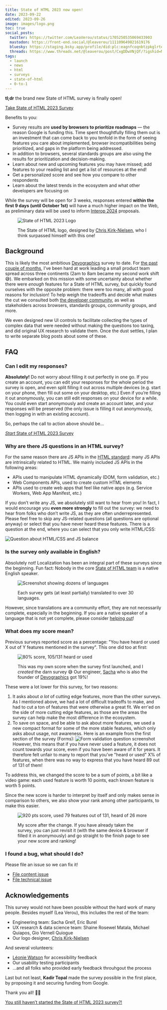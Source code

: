 ```yaml
---
title: State of HTML 2023 now open!
date: 2023-09-22
edited: 2023-09-26
image: images/logo.png
toc: true
social_posts:
  twitter: https://twitter.com/LeaVerou/status/1705250535069433903
  mastodon: https://front-end.social/@leaverou/111109649821619176
  bluesky: https://staging.bsky.app/profile/did:plc:eagnfcoqnbtzpkglrtej6ayg/post/3k7yo3gxjy22t
  threads: https://www.threads.net/@leaverou/post/CxgDDwVNjQf/?igshid=MzRlODBiNWFlZA==
tags:
  - launch
  - news
  - html
  - surveys
  - state-of-html
  - 0-to-1
---
```


**tl;dr** the brand new State of HTML survey is finally open!

<a href="https://survey.devographics.com/en-US/survey/state-of-html/2023/?source=leaverou" class="call-to-action" target="_blank">Take State of HTML 2023 Survey</a>

Benefits to you:
- Survey results are **used by browsers to prioritize roadmaps** — the reason Google is funding this.
Time spent thoughtfully filling them out is an investment that can come back to you tenfold
in the form of seeing features you care about implemented, browser incompatibilities being prioritized, and gaps in the platform being addressed.
- In addition to browsers, several standards groups are also using the results for prioritization and decision-making.
- Learn about new and upcoming features you may have missed; add features to your reading list and get a list of resources at the end!
- Get a personalized score and see how you compare to other respondents
- Learn about the latest trends in the ecosystem and what other developers are focusing on

<div class="info">

While the survey will be open for 3 weeks, responses entered **within the first 9 days (until October 1st)** will have a much higher impact on the Web,
as preliminary data will be used to inform [Interop 2024](https://web.dev/interop-2024-proposals/) proposals.

</div>

<figure>

![State of HTML 2023 Logo](images/logo.png)

<figcaption>

The State of HTML logo, designed by [Chris Kirk-Nielsen](https://chriskirknielsen.com/), who I think surpassed himself with this one!

</figcaption>
</figure>

## Background

This is likely the most ambitious [Devographics](https://www.devographics.com/) survey to date.
For [the past couple of months](../design-state-of-html/), I’ve been hard at work leading a small product team spread across three continents (2am to 8am became my second work shift 😅).
We embarked on this mission with some uncertainty about whether there were *enough* features for a State of HTML survey,
but quickly found ourselves with the opposite problem:
there were too many, all with good reasons for inclusion!
To help weigh the tradeoffs and decide what makes the cut we consulted both [the developer community](https://github.com/Devographics/surveys/discussions/categories/state-of-html-2023-features?discussions_q=is%3Aopen+category%3A%22State+of+HTML+2023+Features%22+sort%3Atop),
as well as stakeholders across browsers, standards groups, community groups, and more.

We even designed new UI controls to facilitate collecting the types of complex data that were needed without making the questions too taxing,
and did original UX research to validate them.
Once the dust settles, I plan to write separate blog posts about some of these.

## FAQ

### Can I edit my responses?

**Absolutely!** Do not worry about filling it out perfectly in one go.
If you create an account, you can edit your responses for the whole period the survey is open, and even split filling it out across multiple devices (e.g. start on your phone, then fill out some on your desktop, etc.)
Even if you’re filling it out anonymously, you can still edit responses on your device for a while.
You could even start anonymously and create an account later, and your responses will be preserved (the only issue is filling it out anonymously, then logging in with an existing account).

So, perhaps the call to action above should be…

<a href="https://survey.devographics.com/en-US/survey/state-of-html/2023/?source=leaverou" class="call-to-action" target="_blank"><em>Start</em> State of HTML 2023 Survey</a>

### Why are there JS questions in an HTML survey?

For the same reason there are JS APIs in the [HTML standard](https://html.spec.whatwg.org/):
many JS APIs are intrinsically related to HTML.
We mainly included JS APIs in the following areas:
- APIs used to manipulate HTML dynamically (DOM, form validation, etc.)
- Web Components APIs, used to create custom HTML elements
- APIs used to create web apps that feel like native apps (e.g. Service Workers, Web App Manifest, etc.)

If you don’t write any JS, we absolutely still want to hear from you!
In fact, I would encourage you **even more strongly** to fill out the survey: we need to hear from folks who don’t write JS, as they are often underrepresented.
Please feel free to skip any JS-related questions (all questions are optional anyway) or select that you have never heard these features.
There is a question at the end, where you can select that you only write HTML/CSS:

![Question about HTML/CSS and JS balance](images/html-js-balance.png)

### Is the survey only available in English?

Absolutely not! Localization has been an integral part of these surveys since the beginning.
Fun fact: Nobody in the core [State of HTML team](#acknowledgements) is a native English speaker.

<figure>

![Screenshot showing dozens of languages](images/languages.png)
<figcaption>

Each survey gets (at least partially) translated to over 30 languages.

</figcaption>
</figure>

However, since translations are a community effort, they are not necessarily complete, especially in the beginning.
If you are a native speaker of a language that is not yet complete, please consider [helping out](https://github.com/Devographics/locale-en-US)!

### What does my score mean?

Previous surveys reported score as a percentage: "You have heard or used X out of Y features mentioned in the survey".
This one did too at first:

<figure>

![80% score, 105/131 heard or used](images/my-score-old.png)

<figcaption>

This was my own score when the survey first launched, and I *created* the darn survey 😅
Our engineer, [Sacha](https://sachagreif.com/) who is also the founder of [Devographics](https://www.devographics.com/) got 19%!

</figcaption>
</figure>

These were a lot lower for this survey, for two reasons:
1. It asks about *a lot* of cutting edge features, more than the other surveys.
As I mentioned above, we had a lot of difficult tradeoffs to make,
and had to cut a ton of features that were otherwise a great fit.
We err'ed on the side of more cutting edge features, as those are the areas the survey can help make the most difference in the ecosystem.
2. To save on space, and be able to ask about more features, we used a new compact format for some of the more stable features, which only asks about usage, not awareness.
Here is an example from the first section of the survey (Forms):
![Form validation question screenshot](images/form-validation.png)
However, this means that if you have never used a feature, it does not count towards your score, even if you have been aware of it for years.
It therefore felt unfair to many to report that you’ve "heard or used" X% of features, when there was no way to express that you have heard 89 out of 131 of them!

To address this, we changed the score to be a sum of points, a bit like a video game:
each used feature is worth 10 points, each known feature is worth 5 points.

Since the new score is harder to interpret by itself and only makes sense in comparison to others,
we also show your rank among other participants, to make this easier.

<figure>

![920 pts score, used 79 features out of 131, heard of 26 more](images/my-score-new.png)

<figcaption>

My score after the change.
If you have already taken the survey, you can just revisit it (with the same device & browser if filled it in anonymously)
and go straight to the finish page to see your new score and ranking!

</figcaption>
</figure>


### I found a bug, what should I do?

Please file an issue so we can fix it!

- [File content issue](https://github.com/Devographics/surveys/issues/new)
- [File technical issue](https://github.com/Devographics/Monorepo/issues/new)

## Acknowledgements

This survey would not have been possible without the hard work of many people.
Besides myself (Lea Verou), this includes the rest of the team:
- Engineering team: Sacha Greif, Eric Burel
- UX research & data science team: Shaine Rosewel Matala, Michael Quiapos, Gio Vernell Quiogue
- Our logo designer, [Chris Kirk-Nielsen](https://chriskirknielsen.com/)

And several volunteers:
- [Léonie Watson](https://tink.uk/) for accessibility feedback
- Our usability testing participants
- …and all folks who provided early feedback throuhgout the process

Last but not least, **Kadir Topal** made the survey possible in the first place, by proposing it and securing funding from Google.

Thank you all! 🙏🏼

<a href="https://survey.devographics.com/en-US/survey/state-of-html/2023/?source=leaverou" class="call-to-action" target="_blank">You still haven’t started the State of HTML 2023 survey?!</a>
